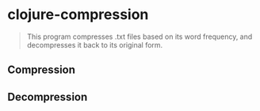 # clojure-compression
> This program compresses .txt files based on its word frequency, and decompresses it back to its original form.




## Compression


## Decompression
